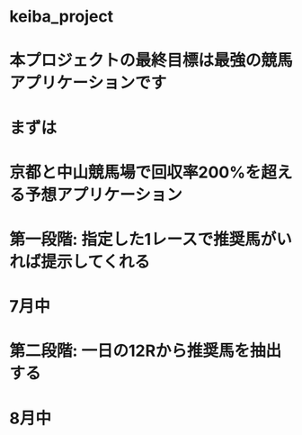 # keiba_project
# 本プロジェクトの最終目標は最強の競馬アプリケーションです

# まずは
# 京都と中山競馬場で回収率200%を超える予想アプリケーション

# 第一段階: 指定した1レースで推奨馬がいれば提示してくれる
# 7月中

# 第二段階: 一日の12Rから推奨馬を抽出する
# 8月中

#
